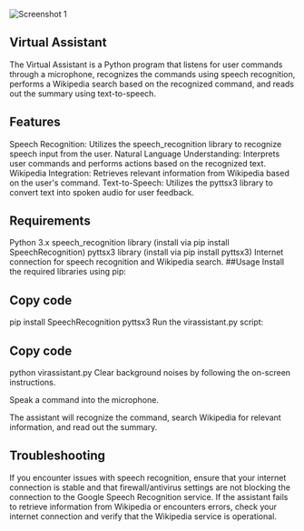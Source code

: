 


![Screenshot 1](https://private-user-images.githubusercontent.com/127049484/318470906-d9af290c-9290-4e44-b21a-d492de7060b6.png?jwt=eyJhbGciOiJIUzI1NiIsInR5cCI6IkpXVCJ9.eyJpc3MiOiJnaXRodWIuY29tIiwiYXVkIjoicmF3LmdpdGh1YnVzZXJjb250ZW50LmNvbSIsImtleSI6ImtleTUiLCJleHAiOjE3MTE5ODM4MzksIm5iZiI6MTcxMTk4MzUzOSwicGF0aCI6Ii8xMjcwNDk0ODQvMzE4NDcwOTA2LWQ5YWYyOTBjLTkyOTAtNGU0NC1iMjFhLWQ0OTJkZTcwNjBiNi5wbmc_WC1BbXotQWxnb3JpdGhtPUFXUzQtSE1BQy1TSEEyNTYmWC1BbXotQ3JlZGVudGlhbD1BS0lBVkNPRFlMU0E1M1BRSzRaQSUyRjIwMjQwNDAxJTJGdXMtZWFzdC0xJTJGczMlMkZhd3M0X3JlcXVlc3QmWC1BbXotRGF0ZT0yMDI0MDQwMVQxNDU4NTlaJlgtQW16LUV4cGlyZXM9MzAwJlgtQW16LVNpZ25hdHVyZT0zZjc3OTk4OGU2MjEyMzI1YWU5YjQyOWRmMTg2MmE5MmE1NmMwYWY2ODJjZjE2M2RmZWI1ODhiMDI0NDZjNDY2JlgtQW16LVNpZ25lZEhlYWRlcnM9aG9zdCZhY3Rvcl9pZD0wJmtleV9pZD0wJnJlcG9faWQ9MCJ9.doi1PB5OnjY6W24wa5xluxxgs9d7ZQRJGCeqywhyfZU)




## Virtual Assistant
The Virtual Assistant is a Python program that listens for user commands through a microphone, recognizes the commands using speech recognition, performs a Wikipedia search based on the recognized command, and reads out the summary using text-to-speech.

## Features
Speech Recognition: Utilizes the speech_recognition library to recognize speech input from the user.
Natural Language Understanding: Interprets user commands and performs actions based on the recognized text.
Wikipedia Integration: Retrieves relevant information from Wikipedia based on the user's command.
Text-to-Speech: Utilizes the pyttsx3 library to convert text into spoken audio for user feedback.
## Requirements
Python 3.x
speech_recognition library (install via pip install SpeechRecognition)
pyttsx3 library (install via pip install pyttsx3)
Internet connection for speech recognition and Wikipedia search.
##Usage
Install the required libraries using pip:

## Copy code
pip install SpeechRecognition pyttsx3
Run the virassistant.py script:

## Copy code
python virassistant.py
Clear background noises by following the on-screen instructions.

Speak a command into the microphone.

The assistant will recognize the command, search Wikipedia for relevant information, and read out the summary.

## Troubleshooting
If you encounter issues with speech recognition, ensure that your internet connection is stable and that firewall/antivirus settings are not blocking the connection to the Google Speech Recognition service.
If the assistant fails to retrieve information from Wikipedia or encounters errors, check your internet connection and verify that the Wikipedia service is operational.

